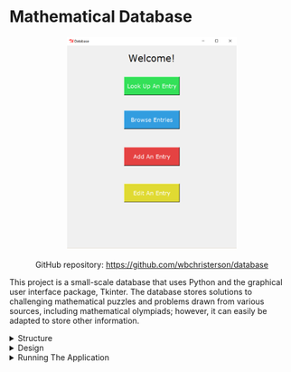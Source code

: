 # Mathematical Database

<div style="display: flex; flex-direction: column; align-items: center">
    <img alt="A sample image of the database main menu" width="300" src="../assets/Mathematical-Database-imgs/database-home.png">
    <div style="margin-top: 20px">
        GitHub repository: <a target="\_blank" href="https://github.com/wbchristerson/database">https://github.com/wbchristerson/database</a>
    </div>
</div>

This project is a small-scale database that uses Python and the graphical user interface package, Tkinter. The database stores solutions to challenging mathematical puzzles and problems drawn from various sources, including mathematical olympiads; however, it can easily be adapted to store other information.

<details>
    <summary>Structure</summary>
    <br>
    The database opens with a menu page and the following buttons: "Look Up An Entry"; "Browse Entries"; "Add An Entry"; and "Edit An Entry".
    <ul>
        <li>"Look Up An Entry" searches for various pieces of information or by an assigned ID. An expanded view for matching data entries is also available.</li>
        <li>"Browse Entries" lists all data entries in both a short form and an expanded view, similar to "Look Up An Entry".</li>
        <li>
            "Write Page" adds data entries. Since the main purpose of the database is to store mathematical puzzles and problems, accepted data include:
            <ul>
                <li>topic</li>
                <li>key words (tags)</li>
                <li>source</li>
                <li>date of completion</li>
                <li>level of difficulty</li>
                <li>problem/puzzle statement (with or without LaTeX formatting)</li>
                <li>solution (with or without LaTeX formatting)</li>
                <li>additional notes</li>
            </ul>
        </li>
        <li>"Edit An Entry" alters information about existing data entries. IDs cannot be changed.</li>
    </ul>

    The project was inspired by <a href="https://artofproblemsolving.com/community/c5h1559064p9530694" target="\_blank">this post</a> by v_Enhance on the website Art of Problem Solving.

    <div style="margin-bottom: 20px;"/>
</details>

<details>
    <summary>Design</summary>
    <br>

    The application begins with the menu shown above. All other page frames have return buttons back to this page. Clicking "Look Up An Entry" brings you to the following frame in the first image below. As mentioned above, you can make queries based on ID in the database or one of the "Add Entry" attributes described above. When the corresponding check box is clicked, an entry widget appears to input data. If no items match the search conditions, then a message to this effect appears in the following text box. Otherwise, a series of search results appears, as seen in the second image below. An "expanded view" check button can be used to toggle between abridged and complete forms of data entries. Warnings will be given for invalid or out-of-range IDs or dates.

    <br>
    <br>

    Note that the "Mentioned Words" and "Source" fields will select entries which match any single searched word (even among many).

    <div style="display: flex; flex-direction: row; justify-content: space-around; flex-wrap: wrap; margin-top: 20px; margin-bottom: 20px;">
        <img style="margin-top: 10px; margin-bottom: 10px;" alt="The Blank Database Search Page" width="300" src="../assets/Mathematical-Database-imgs/database-search-blank.png">
        <img style="margin-top: 10px; margin-bottom: 10px;" alt="The Database Search Page After A Query" width="300" src="../assets/Mathematical-Database-imgs/database-search-data.png">
    </div>

    Clicking "Browse Entries" brings you to the following frame in the first image below. Clicking "Browse" will provide a list of all entries in the database as seen in the second image below. Similar to "Look Up An Entry", clicking the "Expanded View" button will provide more information about items.

    <div style="display: flex; flex-direction: row; justify-content: space-around; flex-wrap: wrap; margin-top: 20px; margin-bottom: 20px;">
        <img style="margin-top: 10px; margin-bottom: 10px;" alt="The Blank Database Browse Page" width="300" src="../assets/Mathematical-Database-imgs/database-browse-blank.png">
        <img style="margin-top: 10px; margin-bottom: 10px;" alt="The Database Browse Page After Browsing" width="300" src="../assets/Mathematical-Database-imgs/database-browse-data.png">
    </div>

    Clicking "Add An Entry" brings you to the following frame in the first image below. The fields for a new data entry match those on the "Look Up An Entry" page, as seen in the second image below. The entry can be cancelled or saved, after which you return to the menu. Warnings are provided for invalid date entries. The collection of all data entries is kept in a JSON file as a list of "DataEntry" objects (which is stored in the form of a list of Python dictionaries for serialization).

    <div style="display: flex; flex-direction: row; justify-content: space-around; flex-wrap: wrap; margin-top: 20px; margin-bottom: 20px;">
        <img style="margin-top: 10px; margin-bottom: 10px;" alt="The Blank Database Write Page" width="300" src="../assets/Mathematical-Database-imgs/database-write-blank.png" style="max-height: 400px;">
        <img style="margin-top: 10px; margin-bottom: 10px;" alt="The Database Write Page After Inputting An Entry" width="300" src="../assets/Mathematical-Database-imgs/database-write-data.png" style="max-height: 400px;">
    </div>

    Clicking "Edit An Entry" brings you to the following frame in the first image below. Input an ID and click "Edit" to update an entry. The fields will be populated with the corresponding data, as shown below in the second image. If the ID is invalid or out of range then a warning appears. Similarly, warnings appear for updating a date to an invalid choice. When finished updating, click the save button. If you do not wish to keep the changes, cancel. In both cases, you will return to the menu page.

    <div style="display: flex; flex-direction: row; justify-content: space-around; flex-wrap: wrap; margin-top: 20px; margin-bottom: 20px;">
        <img style="margin-top: 10px; margin-bottom: 10px;" alt="The Blank Database Edit Page" width="300" src="../assets/Mathematical-Database-imgs/database-edit-blank.png" style="max-height: 400px;">
        <img style="margin-top: 10px; margin-bottom: 10px;" alt="The Database Edit Page After Choosing An Entry To Edit" width="300" src="../assets/Mathematical-Database-imgs/database-edit-data.png" style="max-height: 400px;">
    </div>
</details>

<details>
    <summary>Running The Application</summary>
    <br>
    Python must be installed on your computer to run the application. If you do not have it installed, you can download it for free. For details, see <a href="https://www.python.org/downloads/" target="\_blank">this page</a>. For reference, this project was created using Python version 3.1.
    <br>
    <br>
    If you are running an operating system other than Windows, then you may have to download and install additional software to accommodate the Tkinter toolkit. To learn more or to trouble shoot, see these pages:
    <ul>
        <li><a href="https://www.python.org/download/mac/tcltk/" target="\_blank">https://www.python.org/download/mac/tcltk/</a></li>
        <li><a href="https://wiki.python.org/moin/TkInter" target="\_blank">https://wiki.python.org/moin/TkInter</a></li>
        <li><a href="https://stackoverflow.com/questions/36760839/why-my-python-installed-via-home-brew-not-include-tkinter" target="\_blank">https://stackoverflow.com/questions/36760839/why-my-python-installed-via-home-brew-not-include-tkinter</a></li>
    </ul>
    To download the project, you can clone the repository using this terminal command:
    <br>
    <code>git clone https://github.com/wbchristerson/database.git</code>
    <br>
    <br>
    Alternatively, follow the instructions below to download to a hard drive:
    <ul>
        <li>Navigate to <a href="https://github.com/wbchristerson/database" target="\_blank">this page</a>.</li>
        <li>Click the green "Clone or download" button towards the right then choose "Download ZIP".</li>
        <li>Find the folder <code>database-master</code> in your Downloads folder or wherever it was placed on your device.</li>
        <li>Right click and choose "Extract All".</li>
        <li>Go to <code>database-master</code>, enter <code>database-master</code> again, then double click <code>database.py</code>. The menu will appear.</li>
    </ul>
    Note: The project comes with sample database entries to illustrate how the application works. If you wish to delete these entries and begin with a completely blank database, double click the file <code>delete_database.py</code>. A window will open, prompting you to confirm that you wish to delete all existing entries. To continue, type 'y'. To cancel, type 'n'. For a more aesthetically pleasing presentation of the original problems in the database, see <a href="https://github.com/wbchristerson/database/blob/master/sample_problems.pdf" target="\_blank">sample_problems.pdf</a>.

    <div style="margin-bottom: 20px;"/>
</details>

